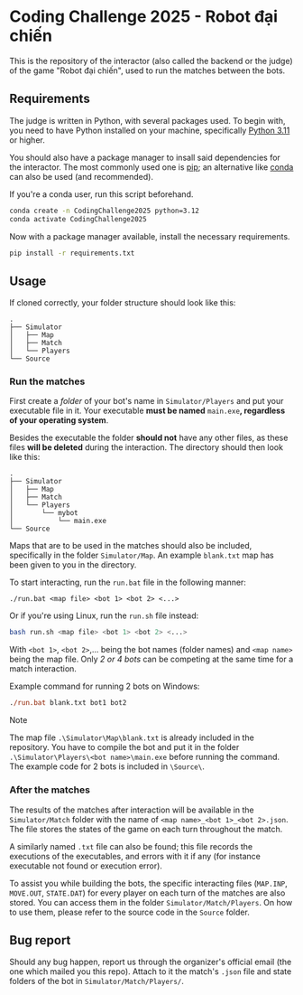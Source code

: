 # Coding Challenge 2025 - Robot đại chiến

This is the repository of the interactor (also called the backend or the judge) of the game "Robot đại chiến", used to run the matches between the bots.

## Requirements

The judge is written in Python, with several packages used. To begin with, you need to have Python installed on your machine, specifically [Python 3.11](https://www.python.org/downloads/release/python-3110/) or higher.

You should also have a package manager to insall said dependencies for the interactor. The most commonly used one is [pip](https://pip.pypa.io/en/stable/); an alternative like [conda](https://docs.conda.io/en/latest/) can also be used (and recommended).

If you're a conda user, run this script beforehand.

```bash
conda create -n CodingChallenge2025 python=3.12
conda activate CodingChallenge2025
```

Now with a package manager available, install the necessary requirements.

```bash
pip install -r requirements.txt
```

## Usage

If cloned correctly, your folder structure should look like this:

```
.
├── Simulator
│   ├── Map
│   ├── Match
│   └── Players
└── Source
```

### Run the matches

First create a *folder* of your bot's name in `Simulator/Players` and put your executable file in it. Your executable **must be named** `main.exe`**, regardless of your operating system**.

Besides the executable the folder **should not** have any other files, as these files **will be deleted** during the interaction. The directory should then look like this:

```
.
├── Simulator
│   ├── Map
│   ├── Match
│   └── Players
│       └── mybot
│           └── main.exe
└── Source
```

Maps that are to be used in the matches should also be included, specifically in the folder `Simulator/Map`. An example `blank.txt` map has been given to you in the directory.

To start interacting, run the `run.bat` file in the following manner:

```
./run.bat <map file> <bot 1> <bot 2> <...>
```

Or if you're using Linux, run the `run.sh` file instead:

```bash
bash run.sh <map file> <bot 1> <bot 2> <...>
```

With `<bot 1>`, `<bot 2>`,... being the bot names (folder names) and `<map name>` being the map file. Only *2 or 4 bots* can be competing at the same time for a match interaction.

Example command for running 2 bots on Windows:
```ps
./run.bat blank.txt bot1 bot2
```

> [!NOTE]
> The map file `.\Simulator\Map\blank.txt` is already included in the repository. You have to compile the bot and put it in the folder `.\Simulator\Players\<bot name>\main.exe` before running the command. The example code for 2 bots is included in `\Source\`.


### After the matches

The results of the matches after interaction will be available in the `Simulator/Match` folder with the name of `<map name>_<bot 1>_<bot 2>.json`. The file stores the states of the game on each turn throughout the match.

A similarly named `.txt` file can also be found; this file records the executions of the executables, and errors with it if any (for instance executable not found or execution error).

To assist you while building the bots, the specific interacting files (`MAP.INP`, `MOVE.OUT`, `STATE.DAT`) for every player on each turn of the matches are also stored. You can access them in the folder `Simulator/Match/Players`. On how to use them, please refer to the source code in the `Source` folder.

## Bug report

Should any bug happen, report us through the organizer's official email (the one which mailed you this repo). Attach to it the match's `.json` file and state folders of the bot in `Simulator/Match/Players/`.